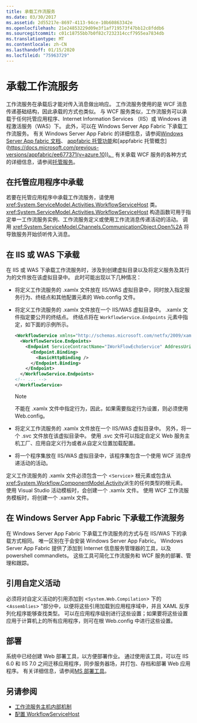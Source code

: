 ```yaml
---
title: 承载工作流服务
ms.date: 03/30/2017
ms.assetid: 2d55217e-8697-4113-94ce-10b60863342e
ms.openlocfilehash: 21e24853229d09e3f1af719573f47bb12c8fddb6
ms.sourcegitcommit: c01c18755bb7b0f82c7232314ccf7955ea7834db
ms.translationtype: MT
ms.contentlocale: zh-CN
ms.lasthandoff: 01/15/2020
ms.locfileid: "75963729"
---
```

# <a name="hosting-workflow-services"></a>承载工作流服务

工作流服务在承载后才能对传入消息做出响应。 工作流服务使用的是 WCF 消息传递基础结构，因此承载的方式也类似。 与 WCF 服务类似，工作流服务可以承载于任何托管应用程序、Internet Information Services （IIS）或 Windows 进程激活服务（WAS）下。 此外，可以在 Windows Server App Fabric 下承载工作流服务。 有关 Windows Server App Fabric 的详细信息，请参阅[Windows Server App fabric 文档](https://docs.microsoft.com/previous-versions/appfabric/ff384253(v=azure.10))、 [appfabric 托管功能](https://docs.microsoft.com/previous-versions/appfabric/ee677189(v=azure.10))和[appfabric 托管概念](https://docs.microsoft.com/previous-versions/appfabric/ee677371(v=azure.10))。 有关承载 WCF 服务的各种方式的详细信息，请参阅[托管服务](../../../../docs/framework/wcf/hosting-services.md)。

## <a name="hosting-in-a-managed-application"></a>在托管应用程序中承载
 若要在托管应用程序中承载工作流服务，请使用 <xref:System.ServiceModel.Activities.WorkflowServiceHost> 类。 <xref:System.ServiceModel.Activities.WorkflowServiceHost> 构造函数可用于指定单一工作流服务实例、工作流服务定义或使用工作流消息传递活动的活动。 调用 <xref:System.ServiceModel.Channels.CommunicationObject.Open%2A> 将导致服务开始侦听传入消息。

## <a name="hosting-under-iis-or-was"></a>在 IIS 或 WAS 下承载
 在 IIS 或 WAS 下承载工作流服务时，涉及到创建虚拟目录以及将定义服务及其行为的文件放在该虚拟目录中。 此时可能出现以下几种情况：

- 将定义工作流服务的 .xamlx 文件放在 IIS/WAS 虚拟目录中，同时放入指定服务行为、终结点和其他配置元素的 Web.config 文件。

- 将定义工作流服务的 .xamlx 文件放在一个 IIS/WAS 虚拟目录中。 .xamlx 文件指定要公开的终结点。 终结点将在 `WorkflowService.Endpoints` 元素中指定，如下面的示例所示。

    ```xml
    <WorkflowService xmlns="http://schemas.microsoft.com/netfx/2009/xaml/servicemodel"  xmlns:p1="http://schemas.microsoft.com/netfx/2009/xaml/activities" xmlns:sad="clr-namespace:System.Activities.Debugger;assembly=System.Activities" xmlns:x="http://schemas.microsoft.com/winfx/2006/xaml">
      <WorkflowService.Endpoints>
        <Endpoint ServiceContractName="IWorkFlowEchoService" AddressUri="">
          <Endpoint.Binding>
            <BasicHttpBinding />
          </Endpoint.Binding>
        </Endpoint>
      </WorkflowService.Endpoints>
    <!-- ... -->
    </WorkflowService>
    ```

    > [!NOTE]
    > 不能在 .xamlx 文件中指定行为，因此，如果需要指定行为设置，则必须使用 Web.config。

- 将定义工作流服务的 .xamlx 文件放在一个 IIS/WAS 虚拟目录中。 另外，将一个 .svc 文件放在该虚拟目录中。 使用 .svc 文件可以指定自定义 Web 服务主机工厂、应用自定义行为或者从自定义位置加载配置。

- 将一个程序集放在 IIS/WAS 虚拟目录中，该程序集包含一个使用 WCF 消息传递活动的活动。

 定义工作流服务的 .xamlx 文件必须包含一个 <`Service`> 根元素或包含从 <xref:System.Workflow.ComponentModel.Activity>派生的任何类型的根元素。 使用 Visual Studio 活动模板时，会创建一个 .xamlx 文件。 使用 WCF 工作流服务模板时，将创建一个 .xamlx 文件。

## <a name="hosting-workflow-services-under-windows-server-app-fabric"></a>在 Windows Server App Fabric 下承载工作流服务
 在 Windows Server App Fabric 下承载工作流服务的方式与在 IIS/WAS 下的承载方式相同。 唯一区别在于会安装 Windows Server App Fabric。 Windows Server App Fabric 提供了添加到 Internet 信息服务管理器的工具，以及 powershell commandlets。 这些工具可简化工作流服务和 WCF 服务的部署、管理和跟踪。

## <a name="referencing-custom-activities"></a>引用自定义活动
 必须将对自定义活动的引用添加到 <`System.Web.Compilation`> 下的 <`Assemblies`> "部分中，以便将这些引用加载到应用程序域中，并且 XAML 反序列化程序能够查找类型。 可以在应用程序级别进行这些设置；如果要将这些设置应用于计算机上的所有应用程序，则可在根 Web.config 中进行这些设置。

## <a name="deployment"></a>部署
 系统中已经创建 Web 部署工具，以方便部署作业。 通过使用该工具，可以在 IIS 6.0 和 IIS 7.0 之间迁移应用程序，同步服务器场，并打包、存档和部署 Web 应用程序。 有关详细信息，请参阅[MS 部署工具](https://go.microsoft.com/fwlink/?LinkId=178690)。

## <a name="see-also"></a>另请参阅

- [工作流服务主机内部机制](../../../../docs/framework/wcf/feature-details/workflow-service-host-internals.md)
- [配置 WorkflowServiceHost](../../../../docs/framework/wcf/feature-details/configuring-workflowservicehost.md)
